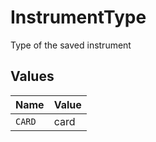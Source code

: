 # InstrumentType

Type of the saved instrument


## Values

| Name   | Value  |
| ------ | ------ |
| `CARD` | card   |